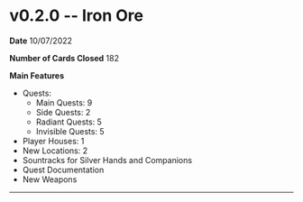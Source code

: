 # v0.2.0 -- Iron Ore 

**Date** 
10/07/2022

**Number of Cards Closed**
182

**Main Features**

- Quests:
    - Main Quests: 9
    - Side Quests: 2
    - Radiant Quests: 5
    - Invisible Quests: 5
- Player Houses: 1
- New Locations: 2
- Sountracks for Silver Hands and Companions
- Quest Documentation
- New Weapons


---





